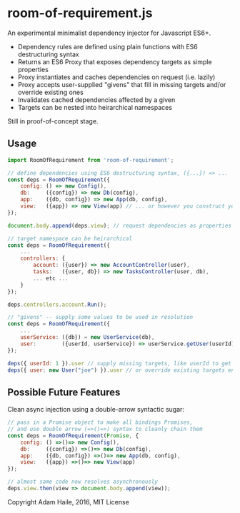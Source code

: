 # room-of-requirement.js
An experimental minimalist dependency injector for Javascript ES6+.

- Dependency rules are defined using plain functions with ES6 destructuring syntax
- Returns an ES6 Proxy that exposes dependency targets as simple properties
- Proxy instantiates and caches dependencies on request (i.e. lazily)
- Proxy accepts user-supplied "givens" that fill in missing targets and/or override existing ones
- Invalidates cached dependencies affected by a given
- Targets can be nested into heirarchical namespaces

Still in proof-of-concept stage.

## Usage
```javascript
import RoomOfRequirement from 'room-of-requirement';

// define dependencies using ES6 destructuring syntax, ({...}) => ...
const deps = RoomOfRequirement({
    config: () => new Config(),
    db:     ({config}) => new Db(config),
    app:    ({db, config}) => new App(db, config),
    view:   ({app}) => new View(app) // ... or however you construct your apps
});

document.body.append(deps.view); // request dependencies as properties

// target namespace can be heirarchical
const deps = RoomOfRequirement({
    ...
    controllers: {
        account: ({user}) => new AccountController(user),
        tasks:   ({user, db}) => new TasksController(user, db),
        ... etc ...
    }
});

deps.controllers.account.Run();

// "givens" -- supply some values to be used in resolution
const deps = RoomOfRequirement({
    ...
    userService: ({db}) = new UserService(db),
    user:        ({userId, userService}) => userService.getUser(userId) // note: no rule for userId
});

deps({ userId: 1 }).user // supply missing targets, like userId to get user
deps({ user: new User("joe") }).user // or override existing targets entirely
```

## Possible Future Features

Clean async injection using a double-arrow syntactic sugar:

```javascript
// pass in a Promise object to make all bindings Promises, 
// and use double arrow (=>()=>) syntax to cleanly chain them
const deps = RoomOfRequirement(Promise, {
    config: () =>()=> new Config(),
    db:     ({config}) =>()=> new Db(config),
    app:    ({db, config}) =>()=> new App(db, config),
    view:   ({app}) =>()=> new View(app) 
});

// almost same code now resolves asynchronously
deps.view.then(view => document.body.append(view));
```

Copyright Adam Haile, 2016, MIT License
